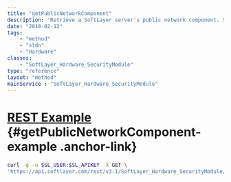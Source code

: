 ```yaml
---
title: "getPublicNetworkComponent"
description: "Retrieve a SoftLayer server's public network component. Some servers are only connected to the private network and may not have a public network component. In that case getPublicNetworkComponent returns a null object. "
date: "2018-02-12"
tags:
    - "method"
    - "sldn"
    - "Hardware"
classes:
    - "SoftLayer_Hardware_SecurityModule"
type: "reference"
layout: "method"
mainService : "SoftLayer_Hardware_SecurityModule"
---
```


# [REST Example](#getPublicNetworkComponent-example) <a href="/article/rest/"><i class="fas fa-question"></i></a> {#getPublicNetworkComponent-example .anchor-link} 
```bash
curl -g -u $SL_USER:$SL_APIKEY -X GET \
'https://api.softlayer.com/rest/v3.1/SoftLayer_Hardware_SecurityModule/{SoftLayer_Hardware_SecurityModuleID}/getPublicNetworkComponent'
```
